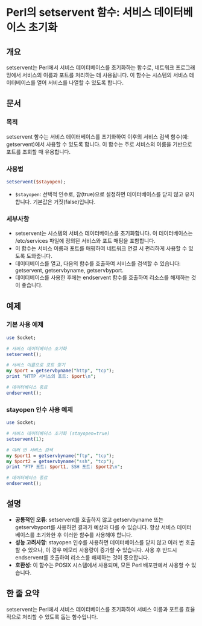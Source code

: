 <!--
Meta Description: # Perl의 setservent 함수: 서비스 데이터베이스 초기화 ## 개요 setservent는 Perl에서 서비스 데이터베이스를 초기화하는 함수로, 네트워크 프로그래밍에서 서비스의 이름과 포트를 처리하는 데 사용됩니다. 이 함수는 시스템의 서비스 데이터베이스를 열...
Meta Keywords: 서비스, 데이터베이스를, setservent, 데이터베이스, 함수는
-->

# Perl의 setservent 함수: 서비스 데이터베이스 초기화

## 개요
setservent는 Perl에서 서비스 데이터베이스를 초기화하는 함수로, 네트워크 프로그래밍에서 서비스의 이름과 포트를 처리하는 데 사용됩니다. 이 함수는 시스템의 서비스 데이터베이스를 열어 서비스를 나열할 수 있도록 합니다.

## 문서
### 목적
setservent 함수는 서비스 데이터베이스를 초기화하여 이후의 서비스 검색 함수(예: getservent)에서 사용할 수 있도록 합니다. 이 함수는 주로 서비스의 이름을 기반으로 포트를 조회할 때 유용합니다.

### 사용법
```perl
setservent($stayopen);
```
- `$stayopen`: 선택적 인수로, 참(true)으로 설정하면 데이터베이스를 닫지 않고 유지합니다. 기본값은 거짓(false)입니다.

### 세부사항
- setservent는 시스템의 서비스 데이터베이스를 초기화합니다. 이 데이터베이스는 /etc/services 파일에 정의된 서비스와 포트 매핑을 포함합니다.
- 이 함수는 서비스 이름과 포트를 매핑하여 네트워크 연결 시 편리하게 사용할 수 있도록 도와줍니다.
- 데이터베이스를 열고, 다음의 함수를 호출하여 서비스를 검색할 수 있습니다: getservent, getservbyname, getservbyport.
- 데이터베이스를 사용한 후에는 endservent 함수를 호출하여 리소스를 해제하는 것이 좋습니다.

## 예제
### 기본 사용 예제
```perl
use Socket;

# 서비스 데이터베이스 초기화
setservent();

# 서비스 이름으로 포트 찾기
my $port = getservbyname("http", "tcp");
print "HTTP 서비스의 포트: $port\n";

# 데이터베이스 종료
endservent();
```

### stayopen 인수 사용 예제
```perl
use Socket;

# 서비스 데이터베이스 초기화 (stayopen=true)
setservent(1);

# 여러 번 서비스 검색
my $port1 = getservbyname("ftp", "tcp");
my $port2 = getservbyname("ssh", "tcp");
print "FTP 포트: $port1, SSH 포트: $port2\n";

# 데이터베이스 종료
endservent();
```

## 설명
- **공통적인 오류**: setservent를 호출하지 않고 getservbyname 또는 getservbyport를 사용하면 결과가 예상과 다를 수 있습니다. 항상 서비스 데이터베이스를 초기화한 후 이러한 함수를 사용해야 합니다.
- **성능 고려사항**: stayopen 인수를 사용하면 데이터베이스를 닫지 않고 여러 번 호출할 수 있으나, 이 경우 메모리 사용량이 증가할 수 있습니다. 사용 후 반드시 endservent를 호출하여 리소스를 해제하는 것이 중요합니다.
- **호환성**: 이 함수는 POSIX 시스템에서 사용되며, 모든 Perl 배포판에서 사용할 수 있습니다.

## 한 줄 요약
setservent는 Perl에서 서비스 데이터베이스를 초기화하여 서비스 이름과 포트를 효율적으로 처리할 수 있도록 돕는 함수입니다.